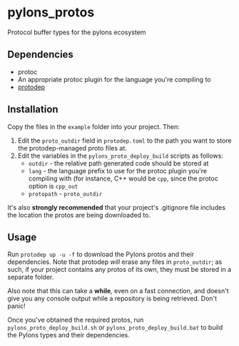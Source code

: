 # pylons_protos
Protocol buffer types for the pylons ecosystem
## Dependencies
* protoc
* An appropriate protoc plugin for the language you're compiling to
* [protodep](https://github.com/stormcat24/protodep)

## Installation
Copy the files in the `example` folder into your project. Then:

1. Edit the `proto_outdir` field in `protodep.toml` to the path you want to store the protodep-managed proto files at.
2. Edit the variables in the `pylons_proto_deploy_build` scripts as follows:
	* `outdir` - the relative path generated code should be stored at
	* `lang` - the language prefix to use for the protoc plugin you're compiling with (for instance, C++ would be `cpp`, since the protoc option is `cpp_out`
	* `protopath` - `proto_outdir`

It's also **strongly recommended** that your project's .gitignore file includes the location the protos are being downloaded to.

## Usage
Run `protodep up -u -f` to download the Pylons protos and their dependencies. 
Note that protodep *will* erase any files in `proto_outdir`; as such, if your project contains any protos of its own, they must be stored in a separate folder.

Also note that this can take a **while**, even on a fast connection, and doesn't give you any console output while a repository is being retrieved. Don't panic!

Once you've obtained the required protos, run `pylons_proto_deploy_build.sh` or `pylons_proto_deploy_build.bat` to build the Pylons types and their dependencies.
